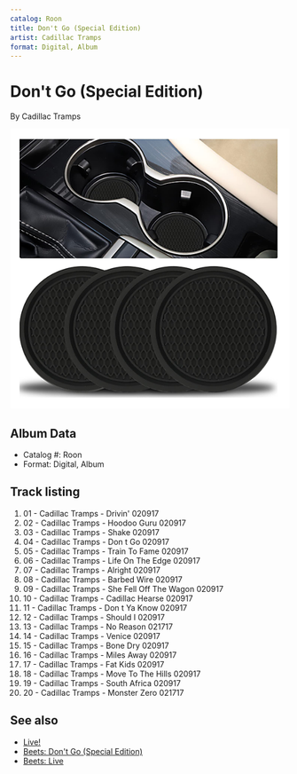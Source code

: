 ```yaml
---
catalog: Roon
title: Don't Go (Special Edition)
artist: Cadillac Tramps
format: Digital, Album
---
```


# Don't Go (Special Edition)

By Cadillac Tramps

![](../../assets/albumcovers/Cadillac_Tramps-Dont_Go_Special_Edition.png)

## Album Data

- Catalog #: Roon
- Format: Digital, Album


## Track listing


1. 01 - Cadillac Tramps - Drivin' 020917
2. 02 - Cadillac Tramps - Hoodoo Guru 020917
3. 03 - Cadillac Tramps - Shake 020917
4. 04 - Cadillac Tramps - Don t Go 020917
5. 05 - Cadillac Tramps - Train To Fame 020917
6. 06 - Cadillac Tramps - Life On The Edge 020917
7. 07 - Cadillac Tramps - Alright 020917
8. 08 - Cadillac Tramps - Barbed Wire 020917
9. 09 - Cadillac Tramps - She Fell Off The Wagon 020917
10. 10 - Cadillac Tramps - Cadillac Hearse 020917
11. 11 - Cadillac Tramps - Don t Ya Know 020917
12. 12 - Cadillac Tramps - Should I 020917
13. 13 - Cadillac Tramps - No Reason 021717
14. 14 - Cadillac Tramps - Venice 020917
15. 15 - Cadillac Tramps - Bone Dry 020917
16. 16 - Cadillac Tramps - Miles Away 020917
17. 17 - Cadillac Tramps - Fat Kids 020917
18. 18 - Cadillac Tramps - Move To The Hills 020917
19. 19 - Cadillac Tramps - South Africa 020917
20. 20 - Cadillac Tramps - Monster Zero 021717


## See also

- [Live!](Live!.md)
- [Beets: Don't Go (Special Edition)](../../Beets/Cadillac_Tramps/Dont_Go_Special_Edition.md)
- [Beets: Live](../../Beets/Cadillac_Tramps/Live.md)
